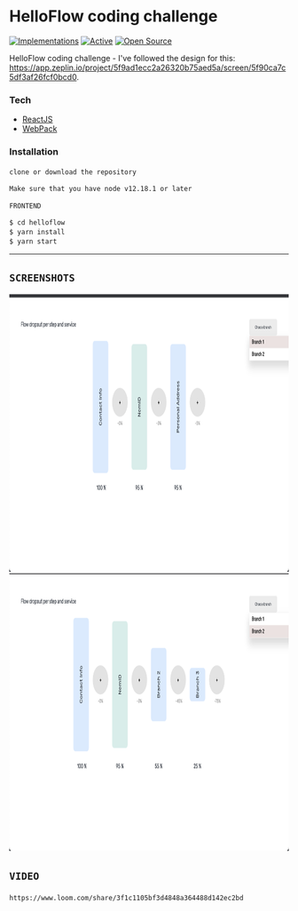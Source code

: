 # HelloFlow coding challenge 

[![Implementations](https://img.shields.io/badge/%F0%9F%92%A1-implementations-8C8E93.svg?style=flat)](https://github.com/kentcdodds/all-contributors/blob/master/other/IMPLEMENTATIONS.md) [![Active](http://img.shields.io/badge/Status-Active-green.svg)](https://tterb.github.io)  [![Open Source](https://badges.frapsoft.com/os/v1/open-source.svg?v=103)](https://opensource.org/) 

HelloFlow coding challenge - I've followed the design for this: https://app.zeplin.io/project/5f9ad1ecc2a26320b75aed5a/screen/5f90ca7c5df3af26fcf0bcd0. 
### Tech

* [ReactJS](https://reactjs.org/) 
* [WebPack](https://webpack.js.org/)

### Installation

```clone or download the repository```
  ```sh
  Make sure that you have node v12.18.1 or later
  ```

  ```FRONTEND```
  ```sh
$ cd helloflow
$ yarn install
$ yarn start
```
---

## `SCREENSHOTS`
<p>
  <img src="https://github.com/ungurnicoleta/helloflow/blob/master/src/assets/images/Screenshot%202021-03-04%20at%2020.28.38.png" width="750" height="500"/>
  <br/>    
  <img src="https://github.com/ungurnicoleta/helloflow/blob/master/src/assets/images/Screenshot%202021-03-04%20at%2020.28.48.png" width="750" height="500"/>
</p>

## `VIDEO`
```https://www.loom.com/share/3f1c1105bf3d4848a364488d142ec2bd```